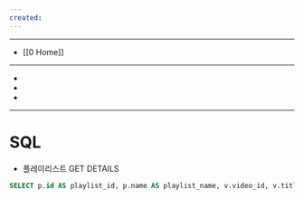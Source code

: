 ```yaml
---
created:
---
```

---
- [[0 Home]]
---
- [](#)
- [](#)
- [](#)
---

# SQL

- 플레이리스트 GET DETAILS
```SQL
SELECT p.id AS playlist_id, p.name AS playlist_name, v.video_id, v.title FROM playlists p JOIN playlist_video pv ON p.id = pv.playlist_id JOIN video v ON pv.video_id = v.video_id WHERE p.id = 1;
```


